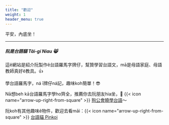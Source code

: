 ```yaml
---
title: "歡迎"
weight: 1
header_menu: true
---
```


平安，內底坐！

---

##### 阮是台語貓 Tâi-gí Niau 😸

這ê網站是紹介阮製作ê台語羅馬字牌仔，幫贊學習台語文，mā是母語家庭、母語教師真好ê教具。👍

學台語羅馬字，ná ī牌仔ná記，趣味koh簡單！😎

Nā想beh kā台語羅馬字學ho͘齊全，推薦你去阮朋友hia坐，🐶 {{< icon name="arrow-up-right-from-square" >}} [狗公會曉學台語](https://oh.taigi.info)～

阮koh有其他趣味ê物件，歡迎去看māi：{{< icon name="arrow-up-right-from-square" >}} [台語貓 Pinkoi](https://www.pinkoi.com/store/taiginiau)
